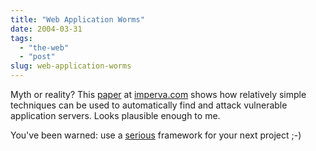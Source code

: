 ```yaml
---
title: "Web Application Worms"
date: 2004-03-31
tags: 
  - "the-web"
  - "post"
slug: web-application-worms
---
```


Myth or reality? This [paper](http://www.imperva.com/docs/Application_Worms.pdf) at [imperva.com](http://www.imperva.com/application_defense_center/white_papers/) shows how relatively simple techniques can be used to automatically find and attack vulnerable application servers. Looks plausible enough to me.

You've been warned: use a [serious](http://cocoon.apache.org) framework for your next project ;-)
